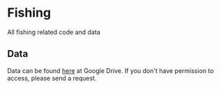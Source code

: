 # Fishing

All fishing related code and data

## Data

Data can be found [here](https://drive.google.com/drive/folders/1CxPmOzs806DDfTdbmp0PulTo8GYhuM_4?usp=sharing) at Google Drive. If you don't have permission to access, please send a request. 
